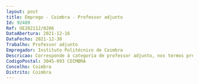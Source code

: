 ```yaml
--- 
layout: post
title: Emprego - Coimbra - Professor adjunto
Id: 92489
Ref: OE202112/0286
DataAbertura: 2021-12-16
DataFecho: 2021-12-30
Trabalho: Professor adjunto
Empregador: Instituto Politécnico de Coimbra
Descricao: Corresponde à categoria de professor adjunto, nos termos previstos no artigo 2.º A e no n.º 4 do artigo 3.º, ambos do ECDESP
CodigoPostal: 3045-093 COIMBRA
Concelho: Coimbra
Distrito: Coimbra
--- 
```

